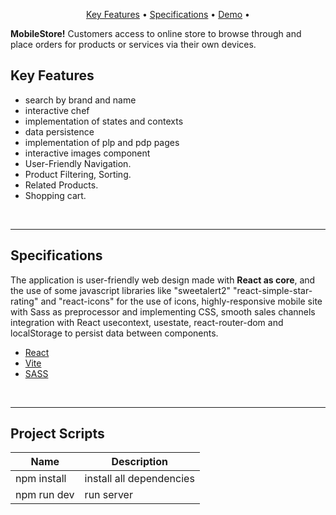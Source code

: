 <p align="center">
  <a href="#key-features">Key Features</a> •
  <a href="#specifications">Specifications</a> •
  <a href="#">Demo</a> •
</p>

<div align="">
   <p>
      <b>MobileStore!</b> Customers access to online store to browse through and place orders for products or services via their own devices.</i>
   </p>
</div>


## Key Features

- search by brand and name
- interactive chef
- implementation of states and contexts
- data persistence
- implementation of plp and pdp pages
- interactive images component
- User-Friendly Navigation.
- Product Filtering, Sorting.
- Related Products.
- Shopping cart.


<br>
<hr>

## Specifications 
<p>The application is user-friendly web design made with <b>React  as core</b>, 
and the use of some javascript libraries like "sweetalert2" "react-simple-star-rating" and "react-icons" for the use of icons, highly-responsive mobile site with Sass as preprocessor and implementing CSS, smooth sales channels integration with React usecontext, usestate, react-router-dom and localStorage to persist data between components.</p>

- [React](https://reactjs.org/)
- [Vite](https://vitejs.dev/)
- [SASS](https://sass-lang.com/)

<br>
<hr>

## Project Scripts
| Name | Description |
| ------ | ------ |
| npm install | install all dependencies |
| npm run dev | run server|
